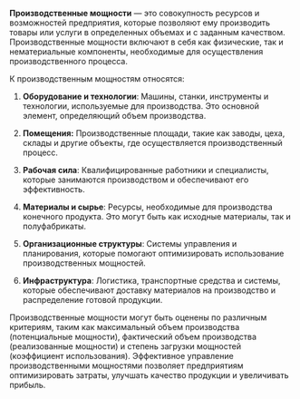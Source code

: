 **Производственные мощности** — это совокупность ресурсов и возможностей предприятия, которые позволяют ему производить товары или услуги в определенных объемах и с заданным качеством. Производственные мощности включают в себя как физические, так и нематериальные компоненты, необходимые для осуществления производственного процесса.

К производственным мощностям относятся:

1. **Оборудование и технологии**: Машины, станки, инструменты и технологии, используемые для производства. Это основной элемент, определяющий объем производства.

2. **Помещения:** Производственные площади, такие как заводы, цеха, склады и другие объекты, где осуществляется производственный процесс.

3. **Рабочая сила**: Квалифицированные работники и специалисты, которые занимаются производством и обеспечивают его эффективность.

4. **Материалы и сырье**: Ресурсы, необходимые для производства конечного продукта. Это могут быть как исходные материалы, так и полуфабрикаты.

5. **Организационные структуры**: Системы управления и планирования, которые помогают оптимизировать использование производственных мощностей.

6. **Инфраструктура**: Логистика, транспортные средства и системы, которые обеспечивают доставку материалов на производство и распределение готовой продукции.

Производственные мощности могут быть оценены по различным критериям, таким как максимальный объем производства (потенциальные мощности), фактический объем производства (реализованные мощности) и степень загрузки мощностей (коэффициент использования). Эффективное управление производственными мощностями позволяет предприятиям оптимизировать затраты, улучшать качество продукции и увеличивать прибыль.